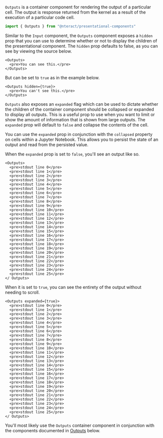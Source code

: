 `Outputs` is a container component for rendering the output of a particular cell. The output is response returned from the kernel as a result of the execution of a particular code cell.

```jsx static
import { Outputs } from "@nteract/presentational-components"
```

Similar to the `Input` component, the `Outputs` component exposes a `hidden` prop that you can use to determine whether or not to display the children of the presentational component. The `hidden` prop defaults to false, as you can see by viewing the source below.

```
<Outputs>
  <pre>You can see this.</pre>
</Outputs>
```

But can be set to `true` as in the example below.

```
<Outputs hidden={true}>
  <pre>You can't see this.</pre>
</Outputs>
```

`Outputs` also exposes an `expanded` flag which can be used to dictate whether the children of the container component should be collapsed or expanded to display all outputs. This is a useful prop to use when you want to limit or show the amount of information that is shown from large outputs. The `expanded` prop will default to `false` and collapse the contents of the cell.

You can use the `expanded` prop in conjunction with the `collapsed` property on cells within a Jupyter Notebook. This allows you to persist the state of an output and read from the persisted value.

When the `expanded` prop is set to `false`, you'll see an output like so.

```
<Outputs>
  <pre>stdout line 0</pre>
  <pre>stdout line 1</pre>
  <pre>stdout line 2</pre>
  <pre>stdout line 3</pre>
  <pre>stdout line 4</pre>
  <pre>stdout line 5</pre>
  <pre>stdout line 6</pre>
  <pre>stdout line 7</pre>
  <pre>stdout line 8</pre>
  <pre>stdout line 9</pre>
  <pre>stdout line 10</pre>
  <pre>stdout line 11</pre>
  <pre>stdout line 12</pre>
  <pre>stdout line 13</pre>
  <pre>stdout line 14</pre>
  <pre>stdout line 15</pre>
  <pre>stdout line 16</pre>
  <pre>stdout line 17</pre>
  <pre>stdout line 18</pre>
  <pre>stdout line 19</pre>
  <pre>stdout line 20</pre>
  <pre>stdout line 21</pre>
  <pre>stdout line 22</pre>
  <pre>stdout line 23</pre>
  <pre>stdout line 24</pre>
  <pre>stdout line 25</pre>
</ Outputs>
```

When it is set to `true`, you can see the entirety of the output without needing to scroll.

```
<Outputs expanded={true}>
  <pre>stdout line 0</pre>
  <pre>stdout line 1</pre>
  <pre>stdout line 2</pre>
  <pre>stdout line 3</pre>
  <pre>stdout line 4</pre>
  <pre>stdout line 5</pre>
  <pre>stdout line 6</pre>
  <pre>stdout line 7</pre>
  <pre>stdout line 8</pre>
  <pre>stdout line 9</pre>
  <pre>stdout line 10</pre>
  <pre>stdout line 11</pre>
  <pre>stdout line 12</pre>
  <pre>stdout line 13</pre>
  <pre>stdout line 14</pre>
  <pre>stdout line 15</pre>
  <pre>stdout line 16</pre>
  <pre>stdout line 17</pre>
  <pre>stdout line 18</pre>
  <pre>stdout line 19</pre>
  <pre>stdout line 20</pre>
  <pre>stdout line 21</pre>
  <pre>stdout line 22</pre>
  <pre>stdout line 23</pre>
  <pre>stdout line 24</pre>
  <pre>stdout line 25</pre>
</ Outputs>
```

You'll most likely use the `Outputs` container component in conjunction with the components documented in [Outputs](#outputs) below.
